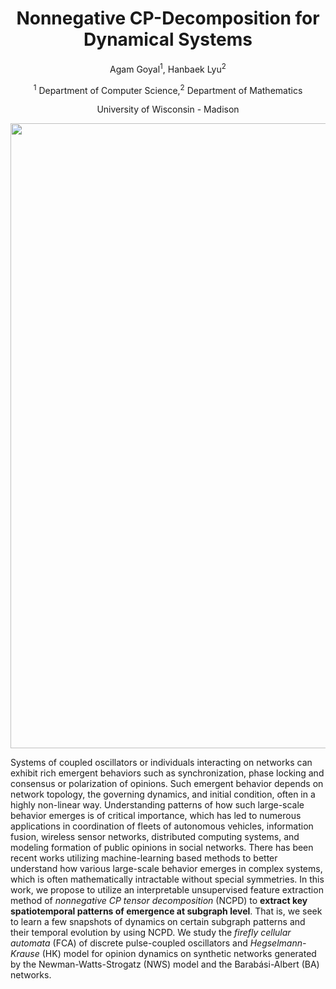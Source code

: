 <h1 align="center">Nonnegative CP-Decomposition for Dynamical Systems</h1>
<p align="center">Agam Goyal<sup>1</sup>, Hanbaek Lyu<sup>2</sup></p>
<p align="center"><sup>1</sup> Department of Computer Science,<sup>2</sup> Department of Mathematics</p>
<p align="center">University of Wisconsin - Madison</p>
<!-- <p align="center">
  <a href="https://github.com/AGoyal0512/NCPD-Dynamics" alt="ArXiv">
        <img src="https://img.shields.io/badge/Preprint-arXiv-blue.svg" /></a>
</p> -->

<p align="center">
  <img src ="rep_figure.png"  width="1000"/>
</p>

Systems of coupled oscillators or individuals interacting on networks can exhibit rich emergent behaviors such as synchronization, phase locking and consensus or polarization of opinions. Such emergent behavior depends on network topology, the governing dynamics, and initial condition, often in a highly non-linear way. Understanding patterns of how such large-scale behavior emerges is of critical importance, which has led to numerous applications in coordination of fleets of autonomous vehicles, information fusion, wireless sensor networks, distributed computing systems, and modeling formation of public opinions in social networks. There has been recent works utilizing machine-learning based methods to better understand how various large-scale behavior emerges in complex systems, which is often mathematically intractable without special symmetries. In this work, we propose to utilize an interpretable unsupervised feature extraction method of *nonnegative CP tensor decomposition* (NCPD) to **extract key spatiotemporal patterns of emergence at subgraph level**. That is, we seek to learn a few snapshots of dynamics on certain subgraph patterns and their temporal evolution by using NCPD. We study the *firefly cellular automata* (FCA) of discrete pulse-coupled oscillators and *Hegselmann-Krause* (HK) model for opinion dynamics on synthetic networks generated by the Newman-Watts-Strogatz (NWS) model and the Barabási-Albert (BA) networks.